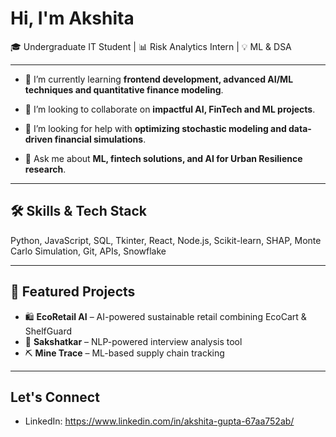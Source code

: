# Hi, I'm Akshita 

🎓 Undergraduate IT Student | 📊 Risk Analytics Intern | 💡 ML & DSA 

---


- 🌱 I’m currently learning **frontend development, advanced AI/ML techniques and quantitative finance modeling**.
  
- 👯 I’m looking to collaborate on **impactful AI, FinTech and ML projects**.

- 🤔 I’m looking for help with **optimizing stochastic modeling and data-driven financial simulations**.

- 💬 Ask me about **ML, fintech solutions, and AI for Urban Resilience research**.

---

## 🛠️ Skills & Tech Stack
Python, JavaScript, SQL, Tkinter, React, Node.js, Scikit-learn, SHAP, Monte Carlo Simulation, Git, APIs, Snowflake

---

## 📂 Featured Projects
- 🛍️ **EcoRetail AI** – AI-powered sustainable retail combining EcoCart & ShelfGuard
- 🎤 **Sakshatkar** – NLP-powered interview analysis tool
- ⛏️ **Mine Trace** – ML-based supply chain tracking

---

## Let's Connect
- LinkedIn: https://www.linkedin.com/in/akshita-gupta-67aa752ab/
